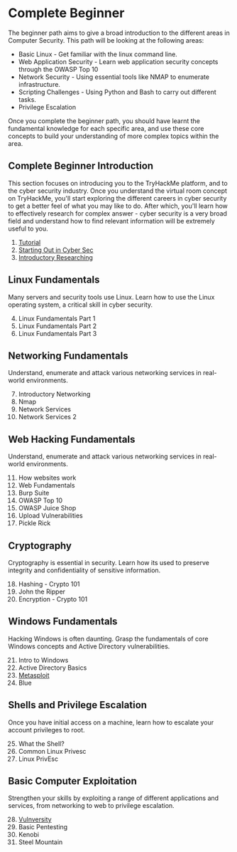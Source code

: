 # Complete Beginner

The beginner path aims to give a broad introduction to the different areas in Computer Security. This path will be looking at the following areas:

* Basic Linux - Get familiar with the linux command line.
* Web Application Security - Learn web application security concepts through the OWASP Top 10
* Network Security - Using essential tools like NMAP to enumerate infrastructure.
* Scripting Challenges - Using Python and Bash to carry out different tasks.
* Privilege Escalation

Once you complete the beginner path, you should have learnt the fundamental knowledge for each specific area, and use these core concepts to build your understanding of more complex topics within the area.

## Complete Beginner Introduction
This section focuses on introducing you to the TryHackMe platform, and to the cyber security industry. Once you understand the virtual room concept on TryHackMe, you'll start exploring the different careers in cyber security to get a better feel of what you may like to do. After which, you'll learn how to effectively research for complex answer - cyber security is a very broad field and understand how to find relevant information will be extremely useful to you.

  1. [Tutorial](beginner/Tutorial.md)
  2. [Starting Out in Cyber Sec](beginner/Starting_out.md)
  3. [Introductory Researching](beginner/introductory_research.md)

## Linux Fundamentals
Many servers and security tools use Linux. Learn how to use the Linux operating system, a critical skill in cyber security.

  4. Linux Fundamentals Part 1
  5. Linux Fundamentals Part 2
  6. Linux Fundamentals Part 3
 
## Networking Fundamentals
Understand, enumerate and attack various networking services in real-world environments.

  7. Introductory Networking
  8. Nmap
  9. Network Services
  10. Network Services 2

## Web Hacking Fundamentals
Understand, enumerate and attack various networking services in real-world environments.

  11. How websites work
  12. Web Fundamentals
  13. Burp Suite
  14. OWASP Top 10
  15. OWASP Juice Shop
  16. Upload Vulnerabilities
  17. Pickle Rick

## Cryptography
Cryptography is essential in security. Learn how its used to preserve integrity and confidentiality of sensitive information.

  18. Hashing - Crypto 101
  19. John the Ripper
  20. Encryption - Crypto 101

## Windows Fundamentals
Hacking Windows is often daunting. Grasp the fundamentals of core Windows concepts and Active Directory vulnerabilities.

  21. Intro to Windows
  22. Active Directory Basics
  23. [Metasploit](beginner/metasploit.md)
  24. Blue

## Shells and Privilege Escalation
Once you have initial access on a machine, learn how to escalate your account privileges to root.

  25. What the Shell?
  26. Common Linux Privesc
  27. Linux PrivEsc

## Basic Computer Exploitation
Strengthen your skills by exploiting a range of different applications and services, from networking to web to privilege escalation.

  28. [Vulnversity](beginner/Vulnversity.md)
  29. Basic Pentesting
  30. Kenobi
  31. Steel Mountain
